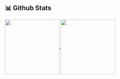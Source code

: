 ## 📊 Github Stats

<a href="https://github.com/pranayguptag/github-readme-stats">
  <img height=180 align="center" src="https://pranay-github-stats.vercel.app/api?username=pranayguptag&show_icons=true&include_all_commits=true&theme=ambient_gradient" />
</a>
<a href="https://github.com/pranayguptag/convoychat">
  <img height=180 align="center" src="https://pranay-github-stats.vercel.app/api/top-langs/?username=pranayguptag&layout=compact&langs_count=8&theme=ambient_gradient" />
</a>
